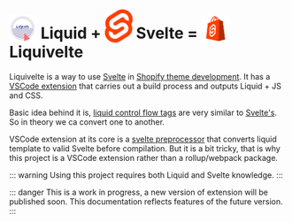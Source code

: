 
# <img src="liquid.png" width="50" style="display: inline; vertical-align: bottom;" > Liquid + <img src="svelte.png" width="50" style="display: inline; vertical-align: bottom;" > Svelte = <img src="liquivelte.png" width="50" style="display: inline; vertical-align: bottom;" > Liquivelte

Liquivelte is a way to use [Svelte](https://svelte.dev/) in [Shopify theme development](https://shopify.dev/docs/themes). It has a [VSCode extension](https://marketplace.visualstudio.com/items?itemName=malipetek.liquivelte) that carries out a build process and outputs Liquid + JS and CSS.

Basic idea behind it is, [liquid control flow tags](https://shopify.github.io/liquid/tags/control-flow/) are very similar to [Svelte's](https://svelte.dev/docs#template-syntax). So in theory we ca convert one to another. 

VSCode extension at its core is a [svelte preprocessor](https://github.com/sveltejs/svelte-preprocess) that converts liquid template to valid Svelte before compilation. But it is a bit tricky, that is why this project is a VSCode extension rather than a rollup/webpack package.

::: warning
Using this project requires both Liquid and Svelte knowledge.
:::

::: danger
This is a work in progress, a new version of extension will be published soon. This documentation reflects features of the future version.
:::